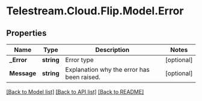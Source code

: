 # Telestream.Cloud.Flip.Model.Error
## Properties

Name | Type | Description | Notes
------------ | ------------- | ------------- | -------------
**_Error** | **string** | Error type | [optional] 
**Message** | **string** | Explanation why the error has been raised. | [optional] 

[[Back to Model list]](../README.md#documentation-for-models) [[Back to API list]](../README.md#documentation-for-api-endpoints) [[Back to README]](../README.md)


